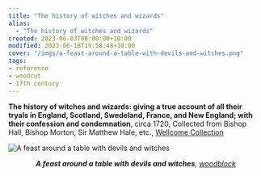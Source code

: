 ```yaml
---
title: "The history of witches and wizards"
alias:
  - "The history of witches and wizards"
created: 2023-06-03T00:00:00+10:00
modified: 2023-06-18T19:58:48+10:00
cover: "/imgs/a-feast-around-a-table-with-devils-and-witches.png"
tags:
- reference
- woodcut
- 17th century
---
```


**The history of witches and wizards: giving a true account of all their tryals in England, Scotland, Swedeland, France, and New England; with their confession and condemnation**, circa 1720, Collected from Bishop Hall, Bishop Morton, Sir Matthew Hale, etc., [Wellcome Collection](https://wellcomecollection.org/works/abkab8tq/images?id=a3nuy2zq)

![A feast around a table with devils and witches](imgs/a-feast-around-a-table-with-devils-and-witches.png)
*<center>**A feast around a table with devils and witches**, [woodblock](notes/woodblock)</center>*